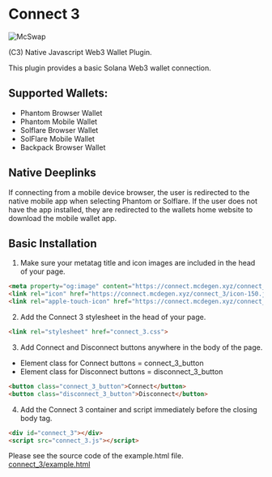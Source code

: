 # Connect 3
![McSwap](https://connect.mcdegen.xyz/connect_3/icon-150.jpg)

(C3) Native Javascript Web3 Wallet Plugin.

This plugin provides a basic Solana Web3 wallet connection.

## Supported Wallets:
* Phantom Browser Wallet
* Phantom Mobile Wallet
* Solflare Browser Wallet
* SolFlare Mobile Wallet
* Backpack Browser Wallet

## Native Deeplinks
If connecting from a mobile device browser, the user is redirected to the native mobile app when selecting Phantom or Solflare. If the user does not have the app installed, they are redirected to the wallets home website to download the mobile wallet app.

## Basic Installation

1. Make sure your metatag title and icon images are included in the head of your page.
```html
<meta property="og:image" content="https://connect.mcdegen.xyz/connect_3/icon-150.jpg">
<link rel="icon" href="https://connect.mcdegen.xyz/connect_3/icon-150.jpg" type="image/png">
<link rel="apple-touch-icon" href="https://connect.mcdegen.xyz/connect_3/icon-150.jpg" type="image/png">
```

2. Add the Connect 3 stylesheet in the head of your page.
```html
<link rel="stylesheet" href="connect_3.css">
```

3. Add Connect and Disconnect buttons anywhere in the body of the page.
* Element class for Connect buttons = connect_3_button
* Element class for Disconnect buttons = disconnect_3_button
```html
<button class="connect_3_button">Connect</button>
<button class="disconnect_3_button">Disconnect</button>
```

4. Add the Connect 3 container and script immediately before the closing body tag.
```html
<div id="connect_3"></div>
<script src="connect_3.js"></script>
```

Please see the source code of the example.html file.
[connect_3/example.html](https://github.com/McDegens-DAO/Connect-3/blob/main/connect_3/example.html)
